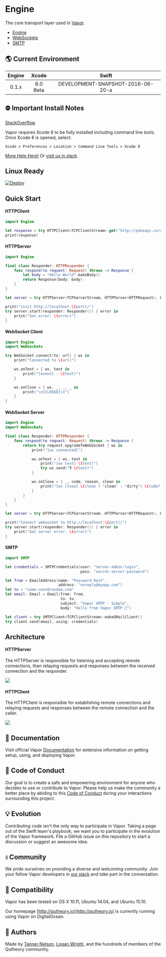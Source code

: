 # Engine

The core transport layer used in [Vapor](https://github.com/qutheory/github).

* [Engine](#httpclient)
* [WebSockets](#websockets)
* [SMTP](#smtp)

## 🌎 Current Environment

| Engine | Xcode | Swift |
|:-:|:-:|:-:|
|0.1.x|8.0 Beta|DEVELOPMENT-SNAPSHOT-2016-06-20-a|

## ⛔️ Important Install Notes

[StackOverflow](http://stackoverflow.com/questions/38296145/vapor-web-framework-error-swift-does-not-support-the-sdk-macosx10-11-sdk)

Vapor requires Xcode 8 to be fully installed including command line tools. Once Xcode 8 is opened, select:

```
Xcode > Preferences > Location > Command Line Tools > Xcode 8
```

[More Help Here!](http://stackoverflow.com/questions/38296145/vapor-web-framework-error-swift-does-not-support-the-sdk-macosx10-11-sdk) Or [visit us in slack](http://slack.qutheory.io).

## Linux Ready

[![Deploy](https://www.herokucdn.com/deploy/button.svg)](https://heroku.com/deploy)

## Quick Start

#### HTTPClient

```Swift
import Engine

let response = try HTTPClient<TCPClientStream>.get("http://pokeapi.co/api/v2/pokemon/")
print(response)
```

#### HTTPServer

```Swift
import Engine

final class Responder: HTTPResponder {
    func respond(to request: Request) throws -> Response {
        let body = "Hello World".makeBody()
        return Response(body: body)
    }
}

let server = try HTTPServer<TCPServerStream, HTTPParser<HTTPRequest>, HTTPSerializer<HTTPResponse>>(port: port)

print("visit http://localhost:\(port)/")
try server.start(responder: Responder()) { error in
    print("Got error: \(error)")
}
```

#### WebSocket Client

```Swift
import Engine
import WebSockets

try WebSocket.connect(to: url) { ws in
    print("Connected to \(url)")

    ws.onText = { ws, text in
        print("[event] - \(text)")
    }

    ws.onClose = { ws, _, _, _ in
        print("\n[CLOSED]\n")
    }
}
```

#### WebSocket Server

```Swift
import Engine
import WebSockets

final class Responder: HTTPResponder {
    func respond(to request: Request) throws -> Response {
        return try request.upgradeToWebSocket { ws in
            print("[ws connected]")

            ws.onText = { ws, text in
                print("[ws text] \(text)")
                try ws.send("🎙 \(text)")
            }

            ws.onClose = { _, code, reason, clean in
                print("[ws close] \(clean ? "clean" : "dirty") \(code?.description ?? "") \(reason ?? "")")
            }
        }
    }
}

let server = try HTTPServer<TCPServerStream, HTTPParser<HTTPRequest>, HTTPSerializer<HTTPResponse>>(port: port)

print("Connect websocket to http://localhost:\(port)/")
try server.start(responder: Responder()) { error in
    print("Got server error: \(error)")
}
```

#### SMTP

```Swift
import SMTP

let credentials = SMTPCredentials(user: "server-admin-login",
                                  pass: "secret-server-password")

let from = EmailAddress(name: "Password Rest",
                        address: "noreply@myapp.com")
let to = "some-user@random.com"
let email: Email = Email(from: from,
                         to: to,
                         subject: "Vapor SMTP - Simple",
                         body: "Hello from Vapor SMTP 👋")

let client = try SMTPClient<TCPClientStream>.makeGMailClient()
try client.send(email, using: credentials)
```

## Architecture

#### HTTPServer

The HTTPServer is responsible for listening and accepting remote connections, then relaying requests and responses between the received connection and the responder.

![](/Resources/Diagrams/HTTPServerDiagram.png)

#### HTTPClient

The HTTPClient is responsible for establishing remote connections and relaying requests and responses between the remote connection and the caller.

![](/Resources/Diagrams/HTTPClientDiagram.png)

## 📖 Documentation

Visit official Vapor [Documentation](http://docs.qutheory.io) for extensive information on getting setup, using, and deploying Vapor.

## 💙 Code of Conduct

Our goal is to create a safe and empowering environment for anyone who decides to use or contribute to Vapor. Please help us make the community a better place by abiding to this [Code of Conduct](https://github.com/qutheory/vapor/blob/master/CODE_OF_CONDUCT.md) during your interactions surrounding this project.

## 💡 Evolution

Contributing code isn't the only way to participate in Vapor. Taking a page out of the Swift team's playbook, we want _you_ to participate in the evolution of the Vapor framework. File a GitHub issue on this repository to start a discussion or suggest an awesome idea.

## 💧 Community

We pride ourselves on providing a diverse and welcoming community. Join your fellow Vapor developers in [our slack](slack.qutheory.io) and take part in the conversation.

## 🔧 Compatibility

Vapor has been tested on OS X 10.11, Ubuntu 14.04, and Ubuntu 15.10.

Our homepage [http://qutheory.io](http://qutheory.io) is currently running using Vapor on DigitalOcean.

## 👥 Authors

Made by [Tanner Nelson](https://twitter.com/tanner0101), [Logan Wright](https://twitter.com/logmaestro), and the hundreds of members of the Qutheory community.
